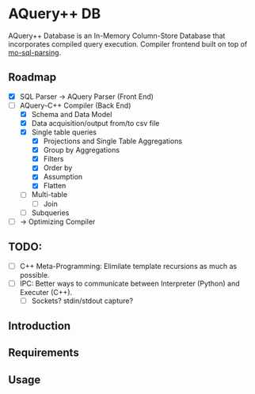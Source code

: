 # AQuery++ DB

AQuery++ Database is an In-Memory Column-Store Database that incorporates compiled query execution.
Compiler frontend built on top of [mo-sql-parsing](https://github.com/klahnakoski/mo-sql-parsing).

## Roadmap
- [x] SQL Parser -> AQuery Parser (Front End)
- [ ] AQuery-C++ Compiler (Back End)
   -  [x] Schema and Data Model 
   -  [x] Data acquisition/output from/to csv file
   -  [x] Single table queries
      -  [x] Projections and Single Table Aggregations 
      -  [x] Group by Aggregations
      -  [x] Filters
      -  [x] Order by
      -  [x] Assumption
      -  [x] Flatten
   -  [ ] Multi-table 
      -  [ ] Join
   -  [ ] Subqueries 
- [ ] -> Optimizing Compiler

## TODO:
- [ ] C++ Meta-Programming: Elimilate template recursions as much as possible.
- [ ] IPC: Better ways to communicate between Interpreter (Python) and Executer (C++).
  - [ ] Sockets? stdin/stdout capture?
## Introduction

## Requirements

## Usage
